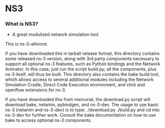 # NS3

### What is NS3?
  - A great modulized network simulation tool. 
  
This is ns-3-allinone.

If you have downloaded this in tarball release format, this directory
contains some released ns-3 version, along with 3rd party components
necessary to support all optional ns-3 features, such as Python
bindings and the Network Animator.  In this case, just run the
script build.py; all the components, plus ns-3 itself, will thus be
built.  This directory also contains the bake build tool, which allows
access to several additional modules including the Network Simulation
Cradle, Direct Code Execution environment, and click and openflow 
extensions for ns-3.

If you have downloaded this from mercurial, the download.py script will
download bake, netanim, pybindgen, and ns-3-dev.  The usage to use
basic ns-3 (netanim and ns-3-dev) is to type:
./download.py
./build.py
and cd into ns-3-dev for further work.  Consult the bake documentation
on how to use bake to access optional ns-3 components.
